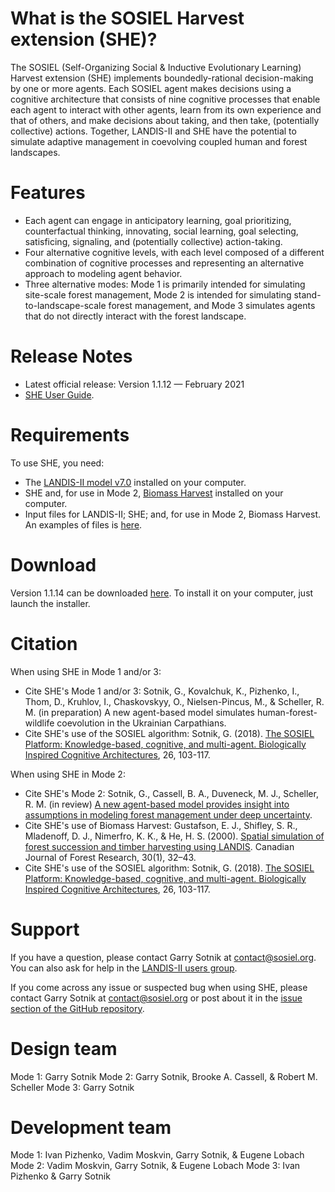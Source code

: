 # What is the SOSIEL Harvest extension (SHE)?

The SOSIEL (Self-Organizing Social & Inductive Evolutionary Learning) Harvest extension (SHE) implements boundedly-rational decision-making by one or more agents. Each SOSIEL agent makes decisions using a cognitive architecture that consists of nine cognitive processes that enable each agent to interact with other agents, learn from its own experience and that of others, and make decisions about taking, and then take, (potentially collective) actions. Together, LANDIS-II and SHE have the potential to simulate adaptive management in coevolving coupled human and forest landscapes. 

# Features

- Each agent can engage in anticipatory learning, goal prioritizing, counterfactual thinking, innovating, social learning, goal selecting, satisficing, signaling, and (potentially collective) action-taking.
- Four alternative cognitive levels, with each level composed of a different combination of cognitive processes and representing an alternative approach to modeling agent behavior.
- Three alternative modes: Mode 1 is primarily intended for simulating site-scale forest management, Mode 2 is intended for simulating stand-to-landscape-scale forest management, and Mode 3 simulates agents that do not directly interact with the forest landscape.

# Release Notes

- Latest official release: Version 1.1.12 — February 2021
- [SHE User Guide](https://docs.google.com/document/d/1YBKuFaQ5Hsh3OjYsMJoXoHgtg7gv8Us0wZjcTaqSCOc).

# Requirements

To use SHE, you need:

- The [LANDIS-II model v7.0](http://www.landis-ii.org/install) installed on your computer.
- SHE and, for use in Mode 2, [Biomass Harvest](https://sites.google.com/site/landismodel/extensions) installed on your computer.
- Input files for LANDIS-II; SHE; and, for use in Mode 2, Biomass Harvest. An examples of files is [here]( https://github.com/LANDIS-II-Foundation/Project-Michigan-Compare-Harvesting-2021).

# Download

Version 1.1.14 can be downloaded [here](https://github.com/LANDIS-II-Foundation/Extension-SOSIEL-Harvest/blob/master/deploy/installer/LANDIS-II-V7%20SOSIEL%20Harvest%201.1.14-setup.exe). To install it on your computer, just launch the installer.

# Citation

When using SHE in Mode 1 and/or 3:

- Cite SHE's Mode 1 and/or 3: Sotnik, G., Kovalchuk, K., Pizhenko, I., Thom, D., Kruhlov, I., Chaskovskyy, O., Nielsen-Pincus, M., & Scheller, R. M. (in preparation) A new agent-based model simulates human-forest-wildlife coevolution in the Ukrainian Carpathians.
- Cite SHE's use of the SOSIEL algorithm: Sotnik, G. (2018). [The SOSIEL Platform: Knowledge-based, cognitive, and multi-agent. Biologically Inspired Cognitive Architectures](https://www.sciencedirect.com/science/article/abs/pii/S2212683X18301038), 26, 103-117.

When using SHE in Mode 2:
- Cite SHE's Mode 2: Sotnik, G., Cassell, B. A., Duveneck, M. J., Scheller, R. M. (in review) [A new agent-based model provides insight into assumptions in modeling forest management under deep uncertainty](https://assets.researchsquare.com/files/rs-192142/v1/e85672a6-95c6-463c-af1e-67df8b7e280c.pdf).
- Cite SHE's use of Biomass Harvest: Gustafson, E. J., Shifley, S. R., Mladenoff, D. J., Nimerfro, K. K., & He, H. S. (2000). [Spatial simulation of forest succession and timber harvesting using LANDIS](https://www.fs.usda.gov/treesearch/pubs/12076). Canadian Journal of Forest Research, 30(1), 32–43.
- Cite SHE's use of the SOSIEL algorithm: Sotnik, G. (2018). [The SOSIEL Platform: Knowledge-based, cognitive, and multi-agent. Biologically Inspired Cognitive Architectures](https://www.sciencedirect.com/science/article/abs/pii/S2212683X18301038), 26, 103-117.

# Support

If you have a question, please contact Garry Sotnik at contact@sosiel.org. 
You can also ask for help in the [LANDIS-II users group](http://www.landis-ii.org/users).

If you come across any issue or suspected bug when using SHE, please contact Garry Sotnik at contact@sosiel.org or post about it in the [issue section of the GitHub repository](https://github.com/LANDIS-II-Foundation/Extension-SOSIEL-Harvest/issues).

# Design team

Mode 1: Garry Sotnik
Mode 2: Garry Sotnik, Brooke A. Cassell, & Robert M. Scheller
Mode 3: Garry Sotnik

# Development team

Mode 1: Ivan Pizhenko, Vadim Moskvin, Garry Sotnik, & Eugene Lobach
Mode 2: Vadim Moskvin, Garry Sotnik, & Eugene Lobach
Mode 3: Ivan Pizhenko & Garry Sotnik
